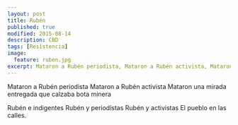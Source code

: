 ```yaml
---
layout: post
title: Rubén 
published: true
modified: 2015-08-14
description: CBD
tags: [Resistencia]
image:
  feature: ruben.jpg
excerpt: Mataron a Rubén periodista, Mataron a Rubén activista, Mataron una mirada, calzaba bota minera
---
```


Mataron a Rubén periodista 
Mataron a Rubén activista 
Mataron una mirada entregada 
que calzaba bota minera 

Rubén e indigentes 
Rubén y periodistas 
Rubén y activistas 
El pueblo en las calles.

